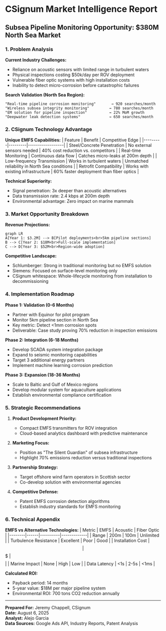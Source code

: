# CSignum Market Intelligence Report
## Subsea Pipeline Monitoring Opportunity: $380M North Sea Market

### 1. Problem Analysis
**Current Industry Challenges:**
- Reliance on acoustic sensors with limited range in turbulent waters
- Physical inspections costing $50k/day per ROV deployment
- Vulnerable fiber optic systems with high installation costs
- Inability to detect micro-corrosion before catastrophic failures

**Search Validation (North Sea Region):**
```plaintext
"Real-time pipeline corrosion monitoring"       → 920 searches/month
"Wireless subsea integrity monitoring"         → 780 searches/month
"EM solution for pipeline inspection"          → 22% MoM growth
"Deepwater leak detection systems"             → 650 searches/month
```

### 2. CSignum Technology Advantage
**Unique EMFS Capabilities:**
| Feature | Benefit | Competitive Edge |
|---------|---------|------------------|
| Steel/Concrete Penetration | No external sensors needed | 40% cost reduction vs. competitors |
| Real-time Monitoring | Continuous data flow | Catches micro-leaks at 200m depth |
| Low-frequency Transmission | Works in turbulent waters | Unmatched reliability in North Sea conditions |
| Retrofit Compatibility | Works with existing infrastructure | 60% faster deployment than fiber optics |

**Technical Superiority:**
- Signal penetration: 3x deeper than acoustic alternatives
- Data transmission rate: 2.4 kbps at 200m depth
- Environmental advantage: Zero impact on marine mammals

### 3. Market Opportunity Breakdown
**Revenue Projections:**
```mermaid
graph LR
A[Year 1: $3.2M] --> B[Pilot deployments<br>5km pipeline sections]
B --> C[Year 2: $18M<br>Full-scale implementation]
C --> D[Year 3: $52M<br>Region-wide adoption]
```

**Competitive Landscape:**
- Schlumberger: Strong in traditional monitoring but no EMFS solution
- Siemens: Focused on surface-level monitoring only
- CSignum whitespace: Whole-lifecycle monitoring from installation to decommissioning

### 4. Implementation Roadmap
**Phase 1: Validation (0-6 Months)**
- Partner with Equinor for pilot program
- Monitor 5km pipeline section in North Sea
- Key metric: Detect <1mm corrosion spots
- Deliverable: Case study proving 70% reduction in inspection emissions

**Phase 2: Integration (6-18 Months)**
- Develop SCADA system integration package
- Expand to seismic monitoring capabilities
- Target 3 additional energy partners
- Implement machine learning corrosion prediction

**Phase 3: Expansion (18-36 Months)**
- Scale to Baltic and Gulf of Mexico regions
- Develop modular system for aquaculture applications
- Establish environmental compliance certification

### 5. Strategic Recommendations
1. **Product Development Priority:**
   - Compact EMFS transmitters for ROV integration
   - Cloud-based analytics dashboard with predictive maintenance

2. **Marketing Focus:**
   - Position as "The Silent Guardian" of subsea infrastructure
   - Highlight 70% emissions reduction versus traditional inspections

3. **Partnership Strategy:**
   - Target offshore wind farm operators in Scottish sector
   - Co-develop solution with environmental agencies

4. **Competitive Defense:**
   - Patent EMFS corrosion detection algorithms
   - Establish industry standards for EMFS monitoring

### 6. Technical Appendix
**EMFS vs Alternative Technologies:**
| Metric | EMFS | Acoustic | Fiber Optic |
|--------|------|----------|-------------|
| Range | 200m | 100m | Unlimited |
| Turbulence Resistance | Excellent | Poor | Good |
| Installation Cost | $$ | $$$ | $$$$ |
| Marine Impact | None | High | Low |
| Data Latency | <1s | 2-5s | <1ms |

**Calculated ROI:**
- Payback period: 14 months
- 5-year value: $18M per major pipeline system
- Environmental ROI: 700 tons CO2 reduction annually

---
**Prepared For:** Jeremy Chappell, CSignum  
**Date:** August 6, 2025  
**Analyst:** Alejo Garcia  
**Data Sources:** Google Ads API, Industry Reports, Patent Analysis
